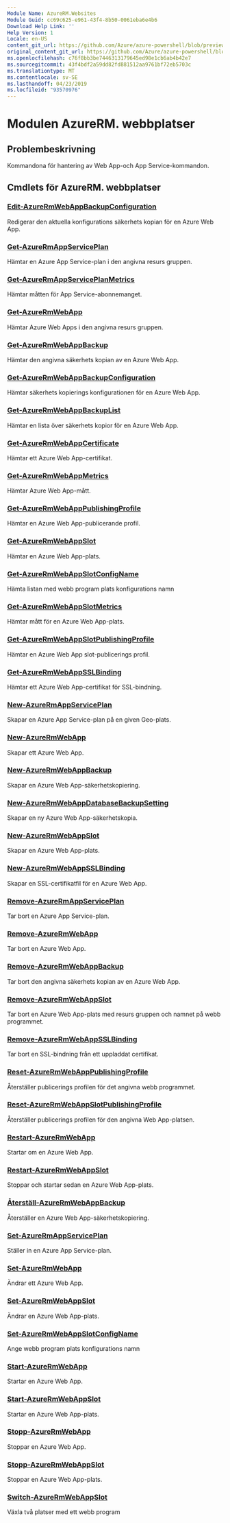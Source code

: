 ```yaml
---
Module Name: AzureRM.Websites
Module Guid: cc69c625-e961-43f4-8b50-0061eba6e4b6
Download Help Link: ''
Help Version: 1
Locale: en-US
content_git_url: https://github.com/Azure/azure-powershell/blob/preview/src/ResourceManager/Websites/Commands.Websites/help/AzureRM.Websites.md
original_content_git_url: https://github.com/Azure/azure-powershell/blob/preview/src/ResourceManager/Websites/Commands.Websites/help/AzureRM.Websites.md
ms.openlocfilehash: c76f8bb3be7446313179645ed98e1cb6ab4b42e7
ms.sourcegitcommit: 43f4bdf2a59dd82fd881512aa9761bf72eb5703c
ms.translationtype: MT
ms.contentlocale: sv-SE
ms.lasthandoff: 04/23/2019
ms.locfileid: "93570976"
---
```

# Modulen AzureRM. webbplatser
## Problembeskrivning
Kommandona för hantering av Web App-och App Service-kommandon.

## Cmdlets för AzureRM. webbplatser
### [Edit-AzureRmWebAppBackupConfiguration](Edit-AzureRmWebAppBackupConfiguration.md)
Redigerar den aktuella konfigurations säkerhets kopian för en Azure Web App.

### [Get-AzureRmAppServicePlan](Get-AzureRmAppServicePlan.md)
Hämtar en Azure App Service-plan i den angivna resurs gruppen.

### [Get-AzureRmAppServicePlanMetrics](Get-AzureRmAppServicePlanMetrics.md)
Hämtar måtten för App Service-abonnemanget.

### [Get-AzureRmWebApp](Get-AzureRmWebApp.md)
Hämtar Azure Web Apps i den angivna resurs gruppen.

### [Get-AzureRmWebAppBackup](Get-AzureRmWebAppBackup.md)
Hämtar den angivna säkerhets kopian av en Azure Web App.

### [Get-AzureRmWebAppBackupConfiguration](Get-AzureRmWebAppBackupConfiguration.md)
Hämtar säkerhets kopierings konfigurationen för en Azure Web App.

### [Get-AzureRmWebAppBackupList](Get-AzureRmWebAppBackupList.md)
Hämtar en lista över säkerhets kopior för en Azure Web App.

### [Get-AzureRmWebAppCertificate](Get-AzureRmWebAppCertificate.md)
Hämtar ett Azure Web App-certifikat.

### [Get-AzureRmWebAppMetrics](Get-AzureRmWebAppMetrics.md)
Hämtar Azure Web App-mått.

### [Get-AzureRmWebAppPublishingProfile](Get-AzureRmWebAppPublishingProfile.md)
Hämtar en Azure Web App-publicerande profil.

### [Get-AzureRmWebAppSlot](Get-AzureRmWebAppSlot.md)
Hämtar en Azure Web App-plats.

### [Get-AzureRmWebAppSlotConfigName](Get-AzureRmWebAppSlotConfigName.md)
Hämta listan med webb program plats konfigurations namn

### [Get-AzureRmWebAppSlotMetrics](Get-AzureRmWebAppSlotMetrics.md)
Hämtar mått för en Azure Web App-plats.

### [Get-AzureRmWebAppSlotPublishingProfile](Get-AzureRmWebAppSlotPublishingProfile.md)
Hämtar en Azure Web App slot-publicerings profil.

### [Get-AzureRmWebAppSSLBinding](Get-AzureRmWebAppSSLBinding.md)
Hämtar ett Azure Web App-certifikat för SSL-bindning.

### [New-AzureRmAppServicePlan](New-AzureRmAppServicePlan.md)
Skapar en Azure App Service-plan på en given Geo-plats.

### [New-AzureRmWebApp](New-AzureRmWebApp.md)
Skapar ett Azure Web App.

### [New-AzureRmWebAppBackup](New-AzureRmWebAppBackup.md)
Skapar en Azure Web App-säkerhetskopiering.

### [New-AzureRmWebAppDatabaseBackupSetting](New-AzureRmWebAppDatabaseBackupSetting.md)
Skapar en ny Azure Web App-säkerhetskopia.

### [New-AzureRmWebAppSlot](New-AzureRmWebAppSlot.md)
Skapar en Azure Web App-plats.

### [New-AzureRmWebAppSSLBinding](New-AzureRmWebAppSSLBinding.md)
Skapar en SSL-certifikatfil för en Azure Web App.

### [Remove-AzureRmAppServicePlan](Remove-AzureRmAppServicePlan.md)
Tar bort en Azure App Service-plan.

### [Remove-AzureRmWebApp](Remove-AzureRmWebApp.md)
Tar bort en Azure Web App.

### [Remove-AzureRmWebAppBackup](Remove-AzureRmWebAppBackup.md)
Tar bort den angivna säkerhets kopian av en Azure Web App.

### [Remove-AzureRmWebAppSlot](Remove-AzureRmWebAppSlot.md)
Tar bort en Azure Web App-plats med resurs gruppen och namnet på webb programmet.

### [Remove-AzureRmWebAppSSLBinding](Remove-AzureRmWebAppSSLBinding.md)
Tar bort en SSL-bindning från ett uppladdat certifikat.

### [Reset-AzureRmWebAppPublishingProfile](Reset-AzureRmWebAppPublishingProfile.md)
Återställer publicerings profilen för det angivna webb programmet.

### [Reset-AzureRmWebAppSlotPublishingProfile](Reset-AzureRmWebAppSlotPublishingProfile.md)
Återställer publicerings profilen för den angivna Web App-platsen.

### [Restart-AzureRmWebApp](Restart-AzureRmWebApp.md)
Startar om en Azure Web App.

### [Restart-AzureRmWebAppSlot](Restart-AzureRmWebAppSlot.md)
Stoppar och startar sedan en Azure Web App-plats.

### [Återställ-AzureRmWebAppBackup](Restore-AzureRmWebAppBackup.md)
Återställer en Azure Web App-säkerhetskopiering.

### [Set-AzureRmAppServicePlan](Set-AzureRmAppServicePlan.md)
Ställer in en Azure App Service-plan.

### [Set-AzureRmWebApp](Set-AzureRmWebApp.md)
Ändrar ett Azure Web App.

### [Set-AzureRmWebAppSlot](Set-AzureRmWebAppSlot.md)
Ändrar en Azure Web App-plats.

### [Set-AzureRmWebAppSlotConfigName](Set-AzureRmWebAppSlotConfigName.md)
Ange webb program plats konfigurations namn

### [Start-AzureRmWebApp](Start-AzureRmWebApp.md)
Startar en Azure Web App.

### [Start-AzureRmWebAppSlot](Start-AzureRmWebAppSlot.md)
Startar en Azure Web App-plats.

### [Stopp-AzureRmWebApp](Stop-AzureRmWebApp.md)
Stoppar en Azure Web App.

### [Stopp-AzureRmWebAppSlot](Stop-AzureRmWebAppSlot.md)
Stoppar en Azure Web App-plats.

### [Switch-AzureRmWebAppSlot](Switch-AzureRmWebAppSlot.md)
Växla två platser med ett webb program


